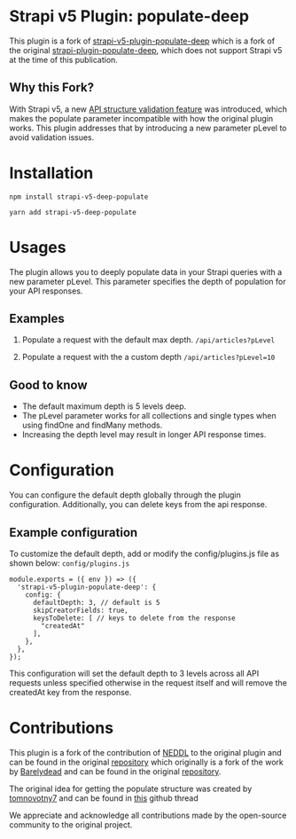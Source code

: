 # Strapi v5 Plugin: populate-deep

This plugin is a fork of [strapi-v5-plugin-populate-deep](https://github.com/NEDDL/strapi-v5-plugin-populate-deep) which is a fork of the original [strapi-plugin-populate-deep](https://github.com/Barelydead/strapi-plugin-populate-deep), which does not support Strapi v5 at the time of this publication.

## Why this Fork?

With Strapi v5, a new [API structure validation feature](https://github.com/strapi/strapi/pull/21034) was introduced, which makes the populate parameter incompatible with how the original plugin works. This plugin addresses that by introducing a new parameter pLevel to avoid validation issues.

# Installation

`npm install strapi-v5-deep-populate`

`yarn add strapi-v5-deep-populate`

# Usages

The plugin allows you to deeply populate data in your Strapi queries with a new parameter pLevel. This parameter specifies the depth of population for your API responses.

## Examples

1. Populate a request with the default max depth.
   `/api/articles?pLevel`

2. Populate a request with the a custom depth
   `/api/articles?pLevel=10`

## Good to know

- The default maximum depth is 5 levels deep.
- The pLevel parameter works for all collections and single types when using findOne and findMany methods.
- Increasing the depth level may result in longer API response times.

# Configuration

You can configure the default depth globally through the plugin configuration. Additionally, you can delete keys from the api response.

## Example configuration

To customize the default depth, add or modify the config/plugins.js file as shown below:
`config/plugins.js`

```
module.exports = ({ env }) => ({
  'strapi-v5-plugin-populate-deep': {
    config: {
      defaultDepth: 3, // default is 5
      skipCreatorFields: true,
      keysToDelete: [ // keys to delete from the response
        "createdAt"
      ],
    },
  },
});
```

This configuration will set the default depth to 3 levels across all API requests unless specified otherwise in the request itself and will remove the createdAt key from the response.

# Contributions

This plugin is a fork of the contribution of [NEDDL](https://github.com/NEDDL) to the original plugin and can be found in the original [repository](https://github.com/NEDDL/strapi-v5-plugin-populate-deep) which originally is a fork of the work by [Barelydead](https://github.com/Barelydead/) and can be found in the original [repository](https://github.com/Barelydead/strapi-plugin-populate-deep).

The original idea for getting the populate structure was created by [tomnovotny7](https://github.com/tomnovotny7) and can be found in [this](https://github.com/strapi/strapi/issues/11836) github thread

We appreciate and acknowledge all contributions made by the open-source community to the original project.
